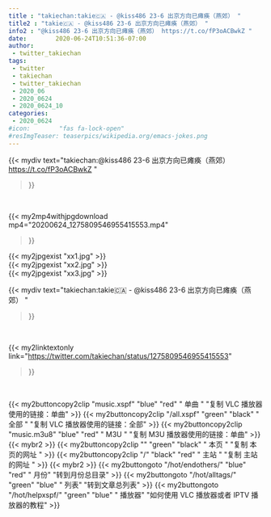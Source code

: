 ```yaml
---
title : "takiechan:takie🇨🇦 - @kiss486 23-6 出京方向已瘫痪（燕郊） "
title2 : "takie🇨🇦 - @kiss486 23-6 出京方向已瘫痪（燕郊） "
info2 : "@kiss486 23-6 出京方向已瘫痪（燕郊） https://t.co/fP3oACBwkZ "
date:        2020-06-24T10:51:36-07:00
author:
 - twitter_takiechan
tags:
 - twitter
 - takiechan
 - twitter_takiechan
 - 2020_06
 - 2020_0624
 - 2020_0624_10
categories:
 - 2020_0624
#icon:        "fas fa-lock-open"
#resImgTeaser: teaserpics/wikipedia.org/emacs-jokes.png
---
```


{{< mydiv text="takiechan:@kiss486 23-6 出京方向已瘫痪（燕郊） https://t.co/fP3oACBwkZ "
>}}
<br>


{{< my2mp4withjpgdownload mp4="20200624_1275809546955415553.mp4"
>}}

{{< my2jpgexist "xx1.jpg" >}}<br>
{{< my2jpgexist "xx2.jpg" >}}<br>
{{< my2jpgexist "xx3.jpg" >}}<br>



{{< mydiv text="takiechan:takie🇨🇦 - @kiss486 23-6 出京方向已瘫痪（燕郊） "
>}}
<br>

{{< my2linktextonly link="https://twitter.com/takiechan/status/1275809546955415553"
>}}


<br>

{{< my2buttoncopy2clip "music.xspf"        "blue"   "red"    " 单曲 "  "复制 VLC 播放器使用的链接：单曲" >}} {{< my2buttoncopy2clip "/all.xspf"         "green"  "black"  " 全部 "  "复制 VLC 播放器使用的链接：全部" >}} {{< my2buttoncopy2clip "music.m3u8"        "blue"   "red"    " M3U  "    "复制 M3U 播放器使用的链接：单曲" >}} {{< mybr2 >}} {{< my2buttoncopy2clip ""                  "green"  "black"  " 本页 "    "复制 本页的网址 " >}} {{< my2buttoncopy2clip "/"                 "black"  "red"    " 主站 "    "复制 主站的网址 " >}} {{< mybr2 >}} {{< my2buttongoto      "/hot/endothers/"   "blue"   "red"    " 月份"   "转到月份总目录" >}} {{< my2buttongoto      "/hot/alltags/"     "green"  "blue"   " 列表"   "转到文章总列表" >}} {{< my2buttongoto      "/hot/helpxspf/"    "green"  "blue"   " 播放器" "如何使用 VLC 播放器或者 IPTV 播放器的教程" >}} 
